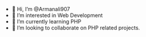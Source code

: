 - 👋 Hi, I’m @Armanali907
- 👀 I’m interested in Web Development
- 🌱 I’m currently learning PHP
- 💞️ I’m looking to collaborate on PHP related projects.


<!---
Armanali907/Armanali907 is a ✨ special ✨ repository because its `README.md` (this file) appears on your GitHub profile.
You can click the Preview link to take a look at your changes.
--->

